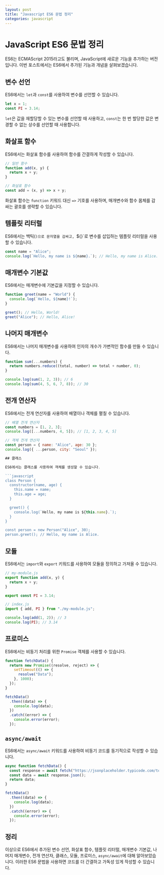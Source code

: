 ```yaml
---
layout: post
title: "Javascript ES6 문법 정리"
categories: javascript
---
```


# JavaScript ES6 문법 정리

ES6는 ECMAScript 2015라고도 불리며, JavaScript에 새로운 기능을 추가하는 버전입니다. 이번 포스트에서는 ES6에서 추가된 기능과 개념을 살펴보겠습니다.

## 변수 선언

ES6에서는 `let`과 `const`를 사용하여 변수를 선언할 수 있습니다.

```javascript
let x = 1;
const PI = 3.14;
```

`let`은 값을 재할당할 수 있는 변수를 선언할 때 사용하고, `const`는 한 번 할당한 값은 변경할 수 없는 상수를 선언할 때 사용합니다.

## 화살표 함수

ES6에서는 화살표 함수를 사용하여 함수를 간결하게 작성할 수 있습니다.

```javascript
// 일반 함수
function add(x, y) {
  return x + y;
}

// 화살표 함수
const add = (x, y) => x + y;
```

화살표 함수는 `function` 키워드 대신 `=>` 기호를 사용하며, 매개변수와 함수 몸체를 감싸는 괄호를 생략할 수 있습니다.

## 템플릿 리터럴

ES6에서는 백틱(`)으로 문자열을 감싸고, `${}`로 변수를 삽입하는 템플릿 리터럴을 사용할 수 있습니다.

```javascript
const name = "Alice";
console.log(`Hello, my name is ${name}.`); // Hello, my name is Alice.
```

## 매개변수 기본값

ES6에서는 매개변수에 기본값을 지정할 수 있습니다.

```javascript
function greet(name = "World") {
  console.log(`Hello, ${name}!`);
}

greet(); // Hello, World!
greet("Alice"); // Hello, Alice!
```

## 나머지 매개변수

ES6에서는 나머지 매개변수를 사용하여 인자의 개수가 가변적인 함수를 만들 수 있습니다.

```javascript
function sum(...numbers) {
  return numbers.reduce((total, number) => total + number, 0);
}

console.log(sum(1, 2, 3)); // 6
console.log(sum(4, 5, 6, 7, 8)); // 30
```

## 전개 연산자

ES6에서는 전개 연산자를 사용하여 배열이나 객체를 펼칠 수 있습니다.

```javascript
// 배열 전개 연산자
const numbers = [1, 2, 3];
console.log([...numbers, 4, 5]); // [1, 2, 3, 4, 5]

// 객체 전개 연산자
const person = { name: "Alice", age: 30 };
console.log({ ...person, city: "Seoul" });

## 클래스

ES6에서는 클래스를 사용하여 객체를 생성할 수 있습니다.

```javascript
class Person {
  constructor(name, age) {
    this.name = name;
    this.age = age;
  }

  greet() {
    console.log(`Hello, my name is ${this.name}.`);
  }
}

const person = new Person("Alice", 30);
person.greet(); // Hello, my name is Alice.
```

## 모듈

ES6에서는 `import`와 `export` 키워드를 사용하여 모듈을 정의하고 가져올 수 있습니다.

```javascript
// my-module.js
export function add(x, y) {
  return x + y;
}

export const PI = 3.14;

// index.js
import { add, PI } from "./my-module.js";

console.log(add(1, 2)); // 3
console.log(PI); // 3.14
```

## 프로미스

ES6에서는 비동기 처리를 위한 `Promise` 객체를 사용할 수 있습니다.

```javascript
function fetchData() {
  return new Promise((resolve, reject) => {
    setTimeout(() => {
      resolve("Data");
    }, 1000);
  });
}

fetchData()
  .then((data) => {
    console.log(data);
  })
  .catch((error) => {
    console.error(error);
  });
```

## `async/await`

ES6에서는 `async/await` 키워드를 사용하여 비동기 코드를 동기적으로 작성할 수 있습니다.

```javascript
async function fetchData() {
  const response = await fetch("https://jsonplaceholder.typicode.com/todos/1");
  const data = await response.json();
  return data;
}

fetchData()
  .then((data) => {
    console.log(data);
  })
  .catch((error) => {
    console.error(error);
  });
```

## 정리

이상으로 ES6에서 추가된 변수 선언, 화살표 함수, 템플릿 리터럴, 매개변수 기본값, 나머지 매개변수, 전개 연산자, 클래스, 모듈, 프로미스, `async/await`에 대해 알아보았습니다. 이러한 ES6 문법을 사용하면 코드를 더 간결하고 가독성 있게 작성할 수 있습니다.
